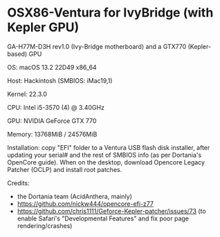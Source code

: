 # OSX86-Ventura for IvyBridge (with Kepler GPU)

GA-H77M-D3H rev1.0 (Ivy-Bridge motherboard) and a GTX770 (Kepler-based) GPU


OS: macOS 13.2 22D49 x86_64 

Host: Hackintosh (SMBIOS: iMac19,1) 

Kernel: 22.3.0 

CPU: Intel i5-3570 (4) @ 3.40GHz 

GPU: NVIDIA GeForce GTX 770 

Memory: 13768MiB / 24576MiB 
       

Installation: copy "EFI" folder to a Ventura USB flash disk installer, after updating your serial# and the rest of SMBIOS info (as per Dortania's OpenCore guide).
When on the desktop, download Opencore Legacy Patcher (OCLP) and install root patches.


Credits:
- the Dortania team (AcidAnthera, mainly)
- https://github.com/nickw444/opencore-efi-z77
- https://github.com/chris1111/Geforce-Kepler-patcher/issues/73 (to enable Safari's "Developmental Features" and fix poor page rendering/crashes)
